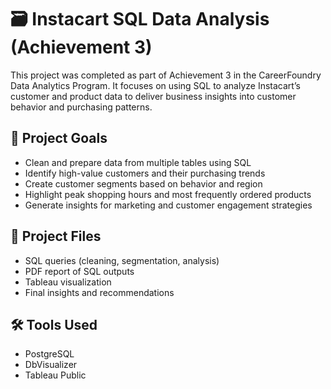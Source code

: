 # 🗃️ Instacart SQL Data Analysis (Achievement 3)

This project was completed as part of Achievement 3 in the CareerFoundry Data Analytics Program. It focuses on using SQL to analyze Instacart’s customer and product data to deliver business insights into customer behavior and purchasing patterns.

## 📌 Project Goals

- Clean and prepare data from multiple tables using SQL
- Identify high-value customers and their purchasing trends
- Create customer segments based on behavior and region
- Highlight peak shopping hours and most frequently ordered products
- Generate insights for marketing and customer engagement strategies

## 📁 Project Files

- SQL queries (cleaning, segmentation, analysis)
- PDF report of SQL outputs
- Tableau visualization
- Final insights and recommendations


## 🛠️ Tools Used

- PostgreSQL
- DbVisualizer
- Tableau Public


